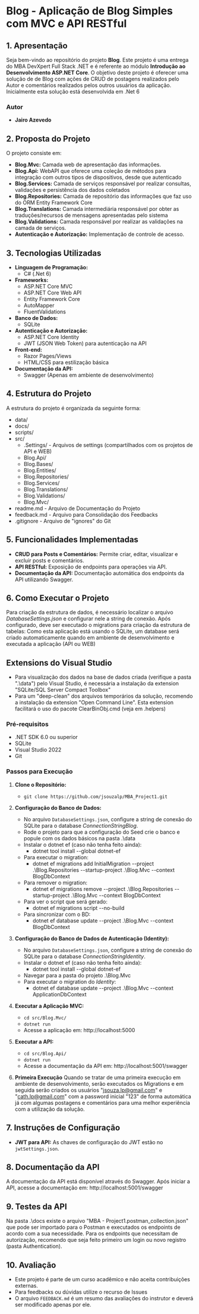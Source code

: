 # **Blog - Aplicação de Blog Simples com MVC e API RESTful**

## **1. Apresentação**
Seja bem-vindo ao repositório do projeto **Blog**. Este projeto é uma entrega do MBA DevXpert Full Stack .NET e é referente ao módulo **Introdução ao Desenvolvimento ASP.NET Core**.
O objetivo deste projeto é oferecer uma solução de de Blog com ações de CRUD de postagens realizados pelo Autor e comentários realizados pelos outros usuários da aplicação.
Inicialmente esta solução está desenvolvida em .Net 6

### **Autor**
- **Jairo Azevedo**

## **2. Proposta do Projeto**
O projeto consiste em:

- **Blog.Mvc:** Camada web de apresentação das informações.
- **Blog.Api:** WebAPI que oferece uma coleção de métodos para integração com outros tipos de dispositivos, desde que autenticado
- **Blog.Services:** Camada de serviços responsável por realizar consultas, validações e persistência dos dados coletados
- **Blog.Repositories:** Camada de repositório das informações que faz uso do ORM Entity Framework Core
- **Blog.Translations:** Camada intermediária responsável por obter as traduções/recursos de mensagens apresentadas pelo sistema
- **Blog.Validations:** Camada responsável por realizar as validações na camada de serviços.
- **Autenticação e Autorização:** Implementação de controle de acesso.

## **3. Tecnologias Utilizadas**
- **Linguagem de Programação:** 
  - C# (.Net 6)
- **Frameworks:**
  - ASP.NET Core MVC
  - ASP.NET Core Web API
  - Entity Framework Core
  - AutoMapper
  - FluentValidations
- **Banco de Dados:** 
  - SQLite
- **Autenticação e Autorização:**
  - ASP.NET Core Identity
  - JWT (JSON Web Token) para autenticação na API
- **Front-end:**
  - Razor Pages/Views
  - HTML/CSS para estilização básica
- **Documentação da API:** 
  - Swagger (Apenas em ambiente de desenvolvimento)

## **4. Estrutura do Projeto**
A estrutura do projeto é organizada da seguinte forma:

- data/
- docs/
- scripts/
- src/
  - .Settings/ - Arquivos de settings (compartilhados com os projetos de API e WEB)
  - Blog.Api/ 
  - Blog.Bases/
  - Blog.Entities/
  - Blog.Repositories/
  - Blog.Services/
  - Blog.Translations/
  - Blog.Validations/
  - Blog.Mvc/
- readme.md - Arquivo de Documentação do Projeto
- feedback.md - Arquivo para Consolidação dos Feedbacks
- .gitignore - Arquivo de "ignores" do Git

## **5. Funcionalidades Implementadas**
- **CRUD para Posts e Comentários:** Permite criar, editar, visualizar e excluir posts e comentários.
- **API RESTful:** Exposição de endpoints para operações via API.
- **Documentação da API:** Documentação automática dos endpoints da API utilizando Swagger.

## **6. Como Executar o Projeto**
Para criação da estrutura de dados, é necessário localizar o arquivo *DatabaseSettings.json* e configurar nele a string de conexão. Após configurado, deve ser executado o migrations para criação da estrutura de tabelas:
Como esta aplicação está usando o SQLite, um database será criado automaticamente quando em ambiente de desenvolvimento e executada a aplicação (API ou WEB)

## **Extensions do Visual Studio**
- Para visualização dos dados na base de dados criada (verifique a pasta ".\data") pelo Visual Studio, é necessária a instalação da extension "SQLite/SQL Server Compact Toolbox"
- Para um "deep-clean" dos arquivos temporários da solução, recomendo a instalação da extension "Open Command Line". Esta extension facilitará o uso do pacote ClearBinObj.cmd (veja em .helpers)

### **Pré-requisitos**
- .NET SDK 6.0 ou superior
- SQLite
- Visual Studio 2022
- Git

### **Passos para Execução**
1. **Clone o Repositório:**
   - `git clone https://github.com/jsouzalp/MBA_Project1.git`

2. **Configuração do Banco de Dados:**
   - No arquivo `DatabaseSettings.json`, configure a string de conexão do SQLite para o database *ConnectionStringBlog*.
   - Rode o projeto para que a configuração do Seed crie o banco e popule com os dados básicos na pasta .\data
   - Instalar o dotnet ef (caso não tenha feito ainda):
     - dotnet tool install --global dotnet-ef
   - Para executar o migration:
     - dotnet ef migrations add InitialMigration --project .\Blog.Repositories --startup-project .\Blog.Mvc --context BlogDbContext
   - Para remover o migration:
     - dotnet ef migrations remove --project .\Blog.Repositories --startup-project .\Blog.Mvc --context BlogDbContext
   - Para ver o script que será gerado:
     - dotnet ef migrations script --no-build
   - Para sincronizar com o BD:
     - dotnet ef database update --project .\Blog.Mvc --context BlogDbContext

2. **Configuração do Banco de Dados de Autenticação (Identity):**
   - No arquivo `DatabaseSettings.json`, configure a string de conexão do SQLite para o database *ConnectionStringIdentity*.
   - Instalar o dotnet ef (caso não tenha feito ainda):
     - dotnet tool install --global dotnet-ef
   - Navegar para a pasta do projeto .\Blog.Mvc
   - Para executar o migration do *Identity*:
     - dotnet ef database update --project .\Blog.Mvc --context ApplicationDbContext

3. **Executar a Aplicação MVC:**
   - `cd src/Blog.Mvc/`
   - `dotnet run`
   - Acesse a aplicação em: http://localhost:5000

4. **Executar a API:**
   - `cd src/Blog.Api/`
   - `dotnet run`
   - Acesse a documentação da API em: http://localhost:5001/swagger

5. **Primeira Execução**
   Quando se tratar de uma primeira execução em ambiente de desenvolvimento, serão executados os Migrations e em seguida serão criados os usuários "jsouza.lp@gmail.com" e "cath.lp@gmail.com" com a password inicial "123" de forma automática já com algumas postagens e comentários para uma melhor experiência com a utilização da solução.
   
## **7. Instruções de Configuração**
- **JWT para API:** As chaves de configuração do JWT estão no `jwtSettings.json`.

## **8. Documentação da API**
A documentação da API está disponível através do Swagger. Após iniciar a API, acesse a documentação em: http://localhost:5001/swagger

## **9. Testes da API**
Na pasta .\docs existe o arquivo "MBA - Project1.postman_collection.json" que pode ser importado para o Postman e executados os endpoints de acordo com a sua necessidade.
Para os endpoints que necessitam de autorização, recomendo que seja feito primeiro um login ou novo registro (pasta Authentication).

## **10. Avaliação**
- Este projeto é parte de um curso acadêmico e não aceita contribuições externas. 
- Para feedbacks ou dúvidas utilize o recurso de Issues
- O arquivo `FEEDBACK.md` é um resumo das avaliações do instrutor e deverá ser modificado apenas por ele.